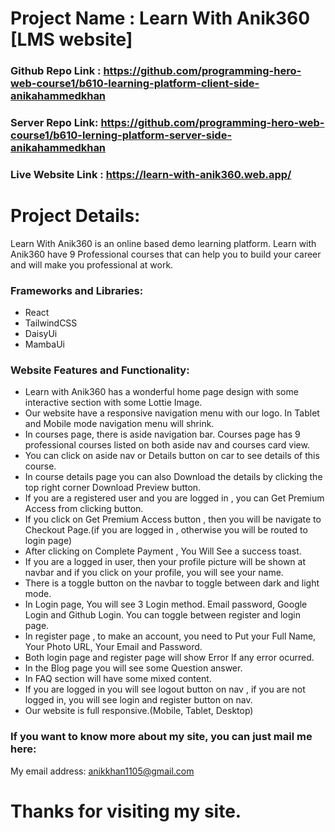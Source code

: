 # Project Name : Learn With  Anik360 [LMS website]

### Github Repo Link : https://github.com/programming-hero-web-course1/b610-learning-platform-client-side-anikahammedkhan 

### Server Repo Link: https://github.com/programming-hero-web-course1/b610-lerning-platform-server-side-anikahammedkhan

### Live Website Link : https://learn-with-anik360.web.app/

# Project Details:

Learn With Anik360 is an online based demo learning platform. 
Learn with Anik360 have 9 Professional courses that can help you to build your  career and will make you professional at work.


### Frameworks and Libraries: 

* React
* TailwindCSS
* DaisyUi
* MambaUi

### Website Features and Functionality:

* Learn with Anik360 has a wonderful home page design with some interactive section with some Lottie Image.
* Our website have a responsive navigation menu with our logo. In Tablet and Mobile mode navigation menu will shrink. 
* In courses page, there is aside navigation bar. Courses page has 9 professional courses listed on both aside nav and courses card view.
* You can click on aside nav or Details button on car to see details of this course.
* In course details page you can also Download the details by clicking the top right corner Download Preview button. 
* If you are a registered user and you are logged in , you can Get Premium Access from clicking button. 
* If you click on Get Premium Access button , then you will be navigate to Checkout Page.(if you are logged in , otherwise you will be routed to login page)
* After clicking on Complete Payment , You Will See a success toast.
* If you are a logged in user, then your profile picture will be shown at navbar and if you click on your profile, you will see your name.
* There is a toggle button on the navbar to toggle between dark and light mode.
* In Login page,  You will see 3 Login method. Email password, Google Login and Github Login. You can toggle between register and login page.
* In register page , to make an account, you need to Put your Full Name, Your Photo URL, Your Email and Password.
* Both login page and register page will show Error If any error ocurred. 
* In the Blog page you will see some Question answer.
* In FAQ section will have some mixed content.
* If you are logged in you will see logout button on nav , if you are not logged in, you will see login and register button on nav. 
* Our website is full responsive.(Mobile, Tablet, Desktop)

### If you want to know more about my site, you can just mail me here:

My email address: anikkhan1105@gmail.com

# Thanks for visiting my site. 